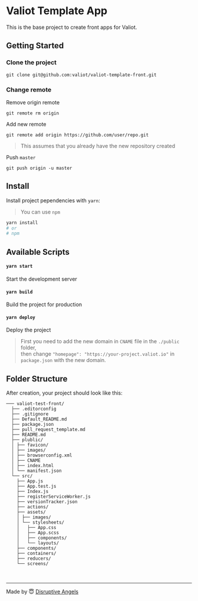 # Valiot Template App

This is the base project to create front apps for Valiot.

## Getting Started

### Clone the project

`git clone git@github.com:valiot/valiot-template-front.git`

### Change remote

Remove origin remote

`git remote rm origin`

Add new remote

`git remote add origin https://github.com/user/repo.git`

> This assumes that you already have the new repository created

Push `master`

`git push origin -u master`

## Install

Install project pependencies with `yarn`:
> You can use `npm`

```sh
yarn install
# or
# npm
```

## Available Scripts

#### `yarn start`
Start the development server

#### `yarn build`
Build the project for production

#### `yarn deploy`
Deploy the project
> First you need to add the new domain in `CNAME` file in the `./public` folder,<br>
> then change `"homepage": "https://your-project.valiot.io"` in `package.json` with the new domain.

## Folder Structure
After creation, your project should look like this:

```
─── valiot-test-front/
  ├── .editorconfig
  ├── .gitignore
  ├── Default_README.md
  ├── package.json
  ├── pull_request_template.md
  ├── README.md
  ├── plublic/
  │ ├── favicon/
  │ ├── images/
  │ ├── browserconfig.xml
  │ ├── CNAME
  │ ├── index.html
  │ └── manifest.json
  └── src/
    ├── App.js
    ├── App.test.js
    ├── Index.js
    ├── registerServiceWorker.js
    ├── versionTracker.json
    ├── actions/
    ├── assets/
    │ ├── images/
    │ └── stylesheets/
    │   ├── App.css
    │   ├── App.scss
    │   ├── components/
    │   └── layouts/
    ├── components/
    ├── containers/
    ├── reducers/
    └── screens/
```

<br>

----

Made by 😇 [Disruptive Angels](https://disruptiveangels.com/)
